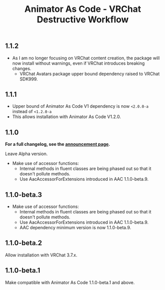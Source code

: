 ﻿---
title: Animator As Code - VRChat Destructive Workflow
---

## 1.1.2

- As I am no longer focusing on VRChat content creation, the package will now install without warnings,
  even if VRChat introduces breaking changes.
  - VRChat Avatars package upper bound dependency raised to VRChat SDK999.

## 1.1.1

- Upper bound of Animator As Code V1 dependency is now `<2.0.0-a` instead of `<1.2.0-a`
- This allows installation with Animator As Code V1.2.0.

## 1.1.0

**For a full changelog, see the [announcement page](/updates/2024/08/21/p0).**

Leave Alpha version.

- Make use of accessor functions:
  - Internal methods in fluent classes are being phased out so that it doesn't pollute methods.
  - Use AacAccessorForExtensions introduced in AAC 1.1.0-beta.9.

## 1.1.0-beta.3

- Make use of accessor functions:
    - Internal methods in fluent classes are being phased out so that it doesn't pollute methods.
    - Use AacAccessorForExtensions introduced in AAC 1.1.0-beta.9.
    - AAC dependency minimum version is now 1.1.0-beta.9.

## 1.1.0-beta.2

Allow installation with VRChat 3.7.x.

## 1.1.0-beta.1

Make compatible with Animator As Code 1.1.0-beta.1 and above.
